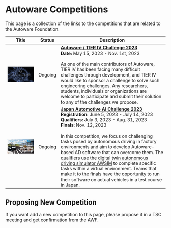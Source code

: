 # Autoware Competitions

This page is a collection of the links to the competitions that are related to the Autoware Foundation.

|                             Title                             | Status  | Description                                                                                                                                                                                                                                                                                                                                                                                                                                                                                                                                                                                                                                                                                 |
| :-----------------------------------------------------------: | :-----: | ------------------------------------------------------------------------------------------------------------------------------------------------------------------------------------------------------------------------------------------------------------------------------------------------------------------------------------------------------------------------------------------------------------------------------------------------------------------------------------------------------------------------------------------------------------------------------------------------------------------------------------------------------------------------------------------- |
| <img src="images/autoware_challenge_2023.png" width = 640px > | Ongoing | **[Autoware / TIER IV Challenge 2023](https://www.autoware.org/autoware-challenge-2023)** <br> **Date:** May 15, 2023 - Nov. 1st, 2023 <br><br> As one of the main contributors of Autoware, TIER IV has been facing many difficult challenges through development, and TIER IV would like to sponsor a challenge to solve such engineering challenges. Any researchers, students, individuals or organizations are welcome to participate and submit their solution to any of the challenges we propose.                                                                                                                                                                                   |
|    <img src="images/aichallenge_2023.png" width = 640px >     | Ongoing | **[Japan Automotive AI Challenge 2023](https://www.jsae.or.jp/jaaic/)** <br> **Registration:** June 5, 2023 - July 14, 2023 <br>**Qualifiers:** July 3, 2023 - Aug. 31, 2023 <br>**Finals:** Nov. 12, 2023<br><br> In this competition, we focus on challenging tasks posed by autonomous driving in factory environments and aim to develop Autoware-based AD software that can overcome them. The qualifiers use the [digital twin autonomous driving simulator AWSIM](https://tier4.github.io/AWSIM/) to complete specific tasks within a virtual environment. Teams that make it to the finals have the opportunity to run their software on actual vehicles in a test course in Japan. |

## Proposing New Competition

If you want add a new competition to this page, please propose it in a TSC meeting and get confirmation from the AWF.
